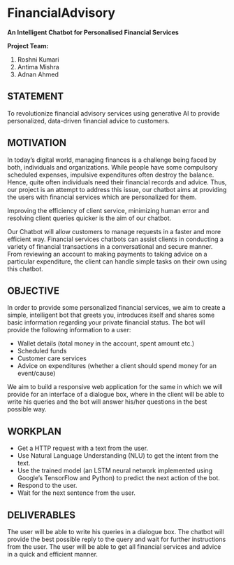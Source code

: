 # FinancialAdvisory
**An Intelligent Chatbot for Personalised Financial Services**


**Project Team:**
1.	Roshni Kumari
2.	Antima Mishra
3.	Adnan Ahmed

## STATEMENT

To revolutionize financial advisory services using generative AI to provide personalized, data-driven financial advice to customers.

## MOTIVATION

In today’s digital world, managing finances is a challenge being faced by both, individuals and organizations. While people have some compulsory scheduled expenses, impulsive expenditures often destroy the balance. Hence, quite often individuals need their financial records and advice. Thus, our project is an attempt to address this issue, our chatbot aims at providing the users with financial services which are personalized for them.


Improving the efficiency of client service, minimizing human error and resolving client queries quicker is the aim of our chatbot.


Our Chatbot will allow customers to manage requests in a faster and more efficient way. Financial services chatbots can assist clients in conducting a variety of financial transactions in a conversational and secure manner. From reviewing an account to making payments to taking advice on a particular expenditure, the client can handle simple tasks on their own using this chatbot. 

## OBJECTIVE

In order to provide some personalized financial services, we aim to create a simple, intelligent bot that greets you, introduces itself and shares some basic information regarding your private financial status. 
The bot will provide the following information to a user:
* Wallet details (total money in the account, spent amount etc.)
* Scheduled funds
* Customer care services
* Advice on expenditures (whether a client should spend money for an event/cause) 


We aim to build a responsive web application for the same in which we will provide for an interface of a dialogue box, where in the client will be able to write his queries and the bot will answer his/her questions in the best possible way.

## WORKPLAN

* Get a HTTP request with a text from the user.
* Use Natural Language Understanding (NLU) to get the intent from the text.
* Use the trained model (an LSTM neural network implemented using Google’s TensorFlow and Python) to predict the next action of the bot.
* Respond to the user.
* Wait for the next sentence from the user.

## DELIVERABLES

The user will be able to write his queries in a dialogue box. The chatbot will provide the best possible reply to the query and wait for further instructions from the user. The user will be able to get all financial services and advice in a quick and efficient manner.

